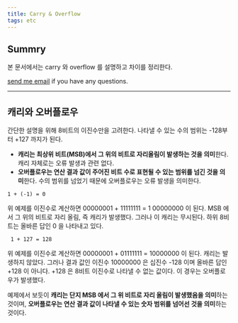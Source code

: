 ```yaml
---
title: Carry & Overflow
tags: etc
---
```


## Summry  

본 문서에서는 carry 와 overflow 를 설명하고 차이를 정리한다.  

[send me email](mailto:jewel7492@gmail.com) if you have any questions.

<!--more-->

---

## 캐리와 오버플로우

간단한 설명을 위해 8비트의 이진수만을 고려한다. 나타낼 수 있는 수의 범위는 -128부터 +127 까지가 된다.  

* **캐리는 최상위 비트(MSB)에서 그 위의 비트로 자리올림이 발생하는 것을 의미**한다. 캐리 자체로는 오류 발생과 관련 없다.
* **오버플로우는 연산 결과 값이 주어진 비트 수로 표현될 수 있는 범위를 넘긴 것을 의미**한다. 수의 범위를 넘었기 때문에 오버플로우는 오류 발생을 의미한다.

```1 + (-1) = 0```

위 예제를 이진수로 계산하면 00000001 + 11111111 = 1 00000000 이 된다. MSB 에서 그 위의 비트로 자리 올림, 즉 캐리가 발생했다. 그러나 이 캐리는 무시된다. 하위 8비트는 올바른 답인 0 을 나타내고 있다.  

``` 1 + 127 = 128```

위 예제를 이진수로 계산하면 00000001 + 01111111 = 10000000 이 된다. 캐리는 발생하지 않았다. 그러나 결과 값인 이진수 10000000 은 십진수 -128 이며 올바른 답인 +128 이 아니다. +128 은 8비트 이진수로 나타낼 수 없는 값이다. 이 경우는 오버플로우가 발생했다.  

예제에서 보듯이 **캐리는 단지 MSB 에서 그 위 비트로 자리 올림이 발생했음을 의미**하는 것이며, **오버플로우는 연산 결과 값이 나타낼 수 있는 숫자 범위를 넘어선 것을 의미**하는 것이다.  

